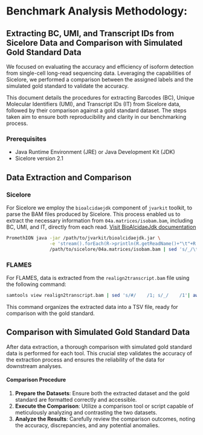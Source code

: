 # Benchmark Analysis Methodology: 
## Extracting BC, UMI, and Transcript IDs from Sicelore Data and Comparison with Simulated Gold Standard Data

We focused on evaluating the accuracy and efficiency of isoform detection from single-cell long-read sequencing data. Leveraging the capabilities of Sicelore, we performed a comparison between the assigned labels and the simulated gold standard to validate the accuracy.

This document details the procedures for extracting Barcodes (BC), Unique Molecular Identifiers (UMI), and Transcript IDs (IT) from Sicelore data, followed by their comparison against a gold standard dataset. The steps taken aim to ensure both reproducibility and clarity in our benchmarking process.

### Prerequisites

- Java Runtime Environment (JRE) or Java Development Kit (JDK)
- Sicelore version 2.1

## Data Extraction and Comparison

### Sicelore

For Sicelore we employ the  `bioalcidaejdk` component of `jvarkit` toolkit, to parse the BAM files produced by Sicelore. This process enabled us to extract the necessary information from `04a.matrices/isobam.bam`, including BC, UMI, and IT, directly from each read.
[Visit BioAlcidaeJdk documentation](http://lindenb.github.io/jvarkit/BioAlcidaeJdk.html)

```bash
PromethION java -jar /path/to/jvarkit/bioalcidaejdk.jar \
                -e 'stream().forEach(R->println(R.getReadName()+"\t"+R.getAttribute("BC")+"\t"+R.getAttribute("U8")+"\t"+R.getAttribute("IT")));' \
                /path/to/sicelore/04a.matrices/isobam.bam | sed 's/_/\t/4'| cut -f1,3,4,5 | grep -v undef > read_bc_umi_trns_sicelore.tsv
```

### FLAMES

For FLAMES, data is extracted from the `realign2transcript.bam` file using the following command:

```bash
samtools view realign2transcript.bam | sed 's/#/	/1; s/_/	/1'| awk '{print $3 "	" $1 "	" $2 "	" $5}' > read_bc_umi_trns_flames.tsv
```

This command organizes the extracted data into a TSV file, ready for comparison with the gold standard.

## Comparison with Simulated Gold Standard Data

After data extraction, a thorough comparison with simulated gold standard data is performed for each tool. This crucial step validates the accuracy of the extraction process and ensures the reliability of the data for downstream analyses.

#### Comparison Procedure

1. **Prepare the Datasets**: Ensure both the extracted dataset and the gold standard are formatted correctly and accessible.
2. **Execute the Comparison**: Utilize a comparison tool or script capable of meticulously analyzing and contrasting the two datasets.
3. **Analyze the Results**: Carefully review the comparison outcomes, noting the accuracy, discrepancies, and any potential anomalies.
